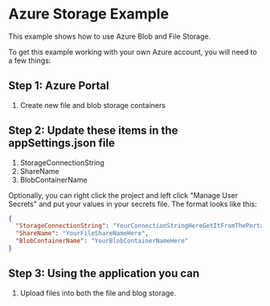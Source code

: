 # Azure Storage Example

This example shows how to use Azure Blob and File Storage.

To get this example working with your own Azure account, you will need to a few things:

## Step 1: Azure Portal
1. Create new file and blob storage containers

## Step 2: Update these items in the appSettings.json file
1. StorageConnectionString 
1. ShareName
1. BlobContainerName

Optionally, you can right click the project and left click "Manage User Secrets" and put your values in your secrets file.  The format looks like this:
```json
{
  "StorageConnectionString": "YourConnectionStringHereGetItFromThePortal",
  "ShareName": "YourFileShareNameHere",
  "BlobContainerName": "YourBlobContainerNameHere"
}
```

## Step 3: Using the application you can 
1. Upload files into both the file and blog storage.

